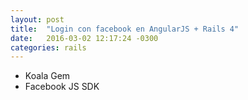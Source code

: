 ```yaml
---
layout: post
title:  "Login con facebook en AngularJS + Rails 4"
date:   2016-03-02 12:17:24 -0300
categories: rails
---
```



- Koala Gem
- Facebook JS SDK
